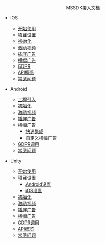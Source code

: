 <!-- _navbar.md -->

<center>MSSDK接入文档</center>

* iOS
  * [开始使用](mssdk/ios/ios_start.md)
  * [项目设置](mssdk/ios/ios_setting.md)
  * [初始化](mssdk/ios/ios_init.md)
  * [激励视频](mssdk/ios/ios_reward.md)
  * [插屏广告](mssdk/ios/ios_interstitial.md)
  * [横幅广告](mssdk/ios/ios_banner.md)
  * [GDPR](mssdk/ios/ios_gdpr.md)
  * [API概览](mssdk/ios/ios_api.md)
  * [常见问题](mssdk/ios/ios_faq.md)

* Android
  * [工程引入](mssdk/android/android_start.md)
  * [初始化](mssdk/android/android_init.md)
  * [激励视频](mssdk/android/android_reward.md)
  * [插屏广告](mssdk/android/android_interstitial.md)
  * 横幅广告
	* [快速集成](mssdk/android/android_banner1.md)
	* [自定义横幅广告](mssdk/android/android_banner2.md)
  * [GDPR调用](mssdk/android/android_gdpr.md)
  * [常见问题](mssdk/android/android_faq.md)
  
* Unity
  * [开始使用](mssdk/unity/unity_start.md)
  * 项目设置
    * [Android设置](mssdk/unity/unity_android.md)
    * [iOS设置](mssdk/unity/unity_ios.md)
  * [初始化](mssdk/unity/unity_init.md)
  * [激励视频](mssdk/unity/unity_reward.md)
  * [插屏广告](mssdk/unity/unity_interstitial.md)
  * [横幅广告](mssdk/unity/unity_banner.md)
  * [GDPR调用](mssdk/unity/unity_gdpr.md)
  * [API概览](mssdk/unity/unity_api.md)
  * [常见问题](mssdk/unity/unity_faq.md)